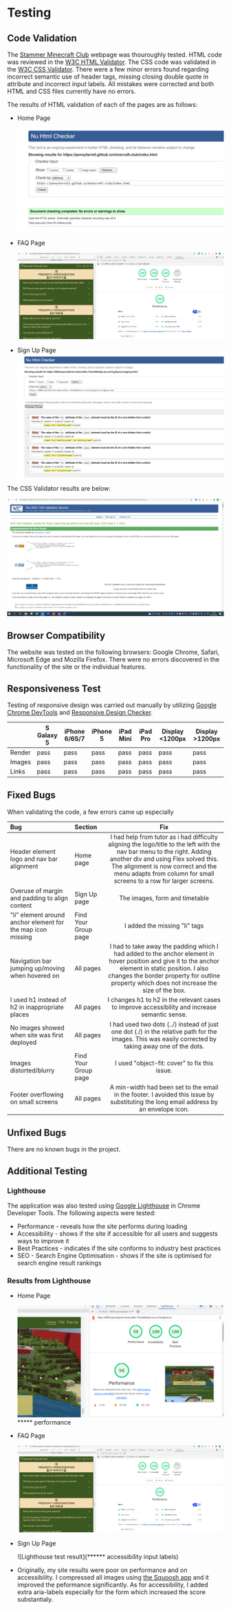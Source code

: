 # Testing

## Code Validation

The [Stammer Minecraft Club](https://pennyfarrell.github.io/minecraft-club/) webpage was thouroughly tested. HTML code was reviewed in the [W3C HTML Validator](https://validator.w3.org). The CSS code was validated in the [W3C CSS Validator](https://jigsaw.w3.org/css-validator/). There were a few minor errors found regarding incorrect semantic use of header tags, missing closing double quote in attribute and incorrect input labels. All mistakes were corrected and both HTML and CSS files currently have no errors.

The results of HTML validation of each of the pages are as follows:

* Home Page

  ![W3C Validator test result](assets/css/testing-images/validator-w3-home-page.png)

* FAQ Page

  ![W3C Validator test result](assets/css/testing-images/Lighthouse-test-FAQ-page.png)

* Sign Up Page
  ![W3C Validator test result](assets/css/testing-images/validator-w3-signup-page.png)

The CSS Validator results are below:

![W3C CSS Validator result](assets/css/testing-images/validator-w3-jigsaw-css.png)

## Browser Compatibility

The website was tested on the following browsers: Google Chrome, Safari, Microsoft Edge and Mozilla Firefox. There were no errors discovered in the functionality of the site or the individual features.

## Responsiveness Test

Testing of responsive design was carried out manually by utilizing [Google Chrome DevTools](https://developer.chrome.com/docs/devtools) and [Responsive Design Checker](https://www.responsivedesignchecker.com/).

|        | S Galaxy 5 | iPhone 6/6S/7| iPhone 5 | iPad Mini | iPad Pro | Display <1200px | Display >1200px |
|--------|------------|--------------|----------|-----------|----------|-----------------|-----------------|
| Render | pass       | pass         | pass     | pass      | pass     | pass            | pass            |
| Images | pass       | pass         | pass     | pass      | pass     | pass            | pass            |
| Links  | pass       | pass         | pass     | pass      | pass     | pass            | pass            |


## Fixed Bugs

When validating the code, a few errors came up especially 
  
| Bug | Section | Fix |
| :----| :----| :--------:|
|Header element logo and nav bar alignment | Home page |I had help from tutor as i had difficulty aligning the logo/title to the left with the nav bar menu to the right. Adding another div and using Flex solved this. The alignment is now correct and the menu adapts from column for small screens to a row for larger screens. |
| Overuse of margin and padding to align content| Sign Up page | The images, form and timetable  |
| "li" element around anchor element for the map icon missing  | Find Your Group page  | I added the missing "li" tags  |
| Navigation bar jumping up/moving when hovered on | All pages | I had to take away the padding which I had added to the anchor element in hover position and give it to the anchor element in static position. I also changes the border property for outline property which does not increase the size of the box. |
| I used h1 instead of h2 in inappropriate places | All pages | I changes h1 to h2 in the relevant cases to improve accessibility and increase semantic sense. |
| No images showed when site was first deployed | All pages | I had used two dots (../) instead of just one dot (./) in the relative path for the images. This was easily corrected by taking away one of the dots. |
| Images distorted/blurry | Find Your Group page | I used "object-fit: cover" to fix this issue. |
| Footer overflowing on small screens | All pages | A min-width had been set to the email in the footer. I avoided this issue by substituting the long email address by an envelope icon. |


## Unfixed Bugs

There are no known bugs in the project.

## Additional Testing

### Lighthouse
The application was also tested using [Google Lighthouse](https://developers.google.com/web/tools/lighthouse) in Chrome Developer Tools. The following aspects were tested:

* Performance - reveals how the site performs during loading
* Accessibility - shows if the site if accessible for all users and suggests ways to improve it
* Best Practices - indicates if the site conforms to industry best practices
* SEO - Search Engine Optimisation - shows if the site is optimised for search engine result rankings


### Results from Lighthouse 

* Home Page

  ![Lighthouse test result](assets/css/testing-images/Lighthouse-test-home-page.png) ***** performance

* FAQ Page

  ![Lighthouse test result](assets/css/testing-images/Lighthouse-test-FAQ-page.png)

* Sign Up Page

  ![Lighthouse test result](****** accessibility input labels)

* Originally, my site results were poor on performance and on accessibility. I compressed all images using [the Squoosh app](https://squoosh.app/) and it improved the peformance significantly. As for accessibility, I added extra aria-labels especially for the form which increased the score substantialy.